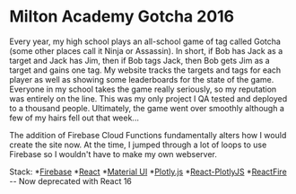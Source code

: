 # Milton Academy Gotcha 2016

Every year, my high school plays an all-school game of tag called Gotcha (some other places call it Ninja or Assassin). In short, if Bob has Jack as a target and Jack has Jim, then if Bob tags Jack, then Bob gets Jim as a target and gains one tag. My website tracks the targets and tags for each player as well as showing some leaderboards for the state of the game. Everyone in my school takes the game really seriously, so my reputation was entirely on the line. This was my only project I QA tested and deployed to a thousand people. Ultimately, the game went over smoothly although a few of my hairs fell out that week...

The addition of Firebase Cloud Functions fundamentally alters how I would create the site now. At the time, I jumped through a lot of loops to use Firebase so I wouldn't have to make my own webserver. 

Stack:
*[Firebase](https://www.firebase.google.com)
*[React](https://reactjs.org/?utm_source=feedly)
*[Material UI](https://www.material-ui.com/#/)
*[Plotly.js](https://plot.ly/plotly-js-scientific-d3-charting-library/)
*[React-PlotlyJS](https://github.com/benjeffery/react-plotlyjs)
*[ReactFire](https://github.com/firebase/reactfire) -- Now deprecated with React 16
